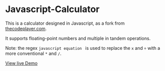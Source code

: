 # Javascript-Calculator
This is a calculator designed in Javascript, as a fork from [thecodeplayer.com](http://thecodeplayer.com/walkthrough/javascript-css3-calculator). 

It supports floating-point numbers and multiple in tandem operations. 

Note: the regex ```javascript
equation ``` is used to replace the ```x``` and ```÷``` with a more conventional ```*``` and ```/```.

[View live Demo](https://cdn.rawgit.com/sambgordon/Javascript-Calculator/master/index.html)
